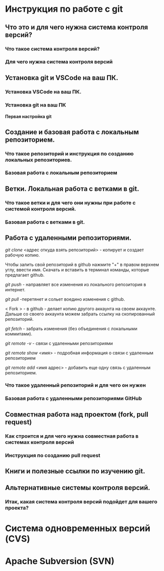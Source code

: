 # Инструкция по работе с git

## Что это и для чего нужна система контроля версий?

### Что такое система контроля версий?

### Для чего нужна система контроля версий

## Установка git и VSCode на ваш ПК.

### Установка VSCode на ваш ПК.

### Установка git на ваш ПК

#### Первая настройка git

## Создание и базовая работа с локальным репозиторием.

### Что такое репозиторий и инструкция по созданию локальных репозиториев.

### Базовая работа с локальным репозиторием

## Ветки. Локальная работа с ветками в git.

### Что такое ветки и для чего они нужны при работе с системой контроля версий.

### Базовая работа с ветками в git.

## Работа с удаленными репозиториями.

*git clone* <адрес откуда взять репозиторий> - копирует и создает рабочую копию.

Чтобы залить свой репозиторий в github нажмите "+" в правом верхнем углу, ввести имя. Скачать и вставить в терминал команды, которые предлагает github.

*git push* - направляет все изменения из локального репозитория в интернет. 

*git pull* -перетянет и сольет воедино изменения с github.

< Fork > - в github - делает копию другого аккаунта на своем аккаунте. Дальше со своего аккаунта можем забрать ссылку на скопированный репозиторий.  

*git fetch* - забрать изменения (без объединения с локальными коммитами).

*git remote -v* - связи с удаленными репозиториями

*git remote show* <имя> - подробная информация о связи с удаленным репозиторием

*git remote add* <имя адрес> - добавить еще одну связь с удаленным репозиторием.

### Что такое удаленный репозиторий и для чего он нужен

### Базовая работа с удаленными репозиториями GitHub

## Совместная работа над проектом (fork, pull request)

### Как строится и для чего нужна совместная работа в системах контроля версий

### Инструкция по созданию pull request

## Книги и полезные ссылки по изучению git.

## Альтернативные системы контроля версий.

### Итак, какая система контроля версий подойдет для вашего проекта?

# Система одновременных версий (CVS)

# Apache Subversion (SVN)

